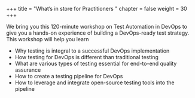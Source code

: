 +++
title = "What’s in store for Practitioners "
chapter = false
weight = 30
+++

We bring you this 120-minute workshop on Test Automation in DevOps to give you a hands-on experience of building a DevOps-ready test strategy. This workshop will help you learn

- Why testing is integral to a successful DevOps implementation 
- How testing for DevOps is different than traditional testing 
- What are various types of testing essential for end-to-end quality assurance 
- How to create a testing pipeline for DevOps 
- How to leverage and integrate open-source testing tools into the pipeline 


